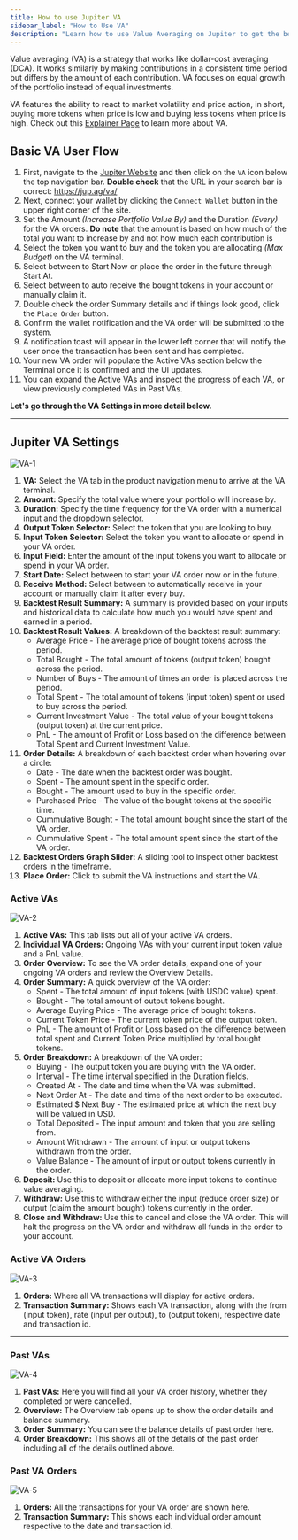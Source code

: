 ```yaml
---
title: How to use Jupiter VA
sidebar_label: "How to Use VA"
description: "Learn how to use Value Averaging on Jupiter to get the best price on your trades."
---
```


<head>
    <title>How to use Value Averaging (VA) on Jupiter</title>
    <meta name="twitter:card" content="summary" />
</head>

Value averaging (VA) is a strategy that works like dollar-cost averaging (DCA). It works similarly by making contributions in a consistent time period but differs by the amount of each contribution. VA focuses on equal growth of the portfolio instead of equal investments.

VA features the ability to react to market volatility and price action, in short, buying more tokens when price is low and buying less tokens when price is high. Check out this [Explainer Page](3-explainer.md) to learn more about VA.

## Basic VA User Flow

1. First, navigate to the [Jupiter Website](https://jup.ag/) and then click on the `VA` icon below the top navigation bar. **Double check** that the URL in your search bar is correct: https://jup.ag/va/
2. Next, connect your wallet by clicking the `Connect Wallet` button in the upper right corner of the site.
3. Set the Amount _(Increase Portfolio Value By)_ and the Duration _(Every)_ for the VA orders.
   **Do note** that the amount is based on how much of the total you want to increase by and not how much each contribution is
4. Select the token you want to buy and the token you are allocating _(Max Budget)_ on the VA terminal.
5. Select between to Start Now or place the order in the future through Start At.
6. Select between to auto receive the bought tokens in your account or manually claim it.
7. Double check the order Summary details and if things look good, click the `Place Order` button.
8. Confirm the wallet notification and the VA order will be submitted to the system.
9. A notification toast will appear in the lower left corner that will notify the user once the transaction has been sent and has completed.
10. Your new VA order will populate the Active VAs section below the Terminal once it is confirmed and the UI updates.
11. You can expand the Active VAs and inspect the progress of each VA, or view previously completed VAs in Past VAs.

**Let's go through the VA Settings in more detail below.**

---

## Jupiter VA Settings

![VA-1](../img/va/va-1.png)

1. **VA:** Select the VA tab in the product navigation menu to arrive at the VA terminal.
2. **Amount:** Specify the total value where your portfolio will increase by.
3. **Duration:** Specify the time frequency for the VA order with a numerical input and the dropdown selector.
4. **Output Token Selector:** Select the token that you are looking to buy.
5. **Input Token Selector:** Select the token you want to allocate or spend in your VA order.
6. **Input Field:** Enter the amount of the input tokens you want to allocate or spend in your VA order.
7. **Start Date:** Select between to start your VA order now or in the future.
8. **Receive Method:** Select between to automatically receive in your account or manually claim it after every buy.
9. **Backtest Result Summary:** A summary is provided based on your inputs and historical data to calculate how much you would have spent and earned in a period.
10. **Backtest Result Values:** A breakdown of the backtest result summary:
    - Average Price - The average price of bought tokens across the period.
    - Total Bought - The total amount of tokens (output token) bought across the period.
    - Number of Buys - The amount of times an order is placed across the period.
    - Total Spent - The total amount of tokens (input token) spent or used to buy across the period.
    - Current Investment Value - The total value of your bought tokens (output token) at the current price.
    - PnL - The amount of Profit or Loss based on the difference between Total Spent and Current Investment Value.
11. **Order Details:** A breakdown of each backtest order when hovering over a circle:
    - Date - The date when the backtest order was bought.
    - Spent - The amount spent in the specific order.
    - Bought - The amount used to buy in the specific order.
    - Purchased Price - The value of the bought tokens at the specific time.
    - Cummulative Bought - The total amount bought since the start of the VA order.
    - Cummulative Spent - The total amount spent since the start of the VA order.
12. **Backtest Orders Graph Slider:** A sliding tool to inspect other backtest orders in the timeframe.
13. **Place Order:** Click to submit the VA instructions and start the VA.

### Active VAs

![VA-2](../img/va/va-2.png)

1. **Active VAs:** This tab lists out all of your active VA orders.
2. **Individual VA Orders:** Ongoing VAs with your current input token value and a PnL value.
3. **Order Overview:** To see the VA order details, expand one of your ongoing VA orders and review the Overview Details.
4. **Order Summary:** A quick overview of the VA order:
   - Spent - The total amount of input tokens (with USDC value) spent.
   - Bought - The total amount of output tokens bought.
   - Average Buying Price - The average price of bought tokens.
   - Current Token Price - The current token price of the output token.
   - PnL - The amount of Profit or Loss based on the difference between total spent and Current Token Price multiplied by total bought tokens.
5. **Order Breakdown:** A breakdown of the VA order:
   - Buying - The output token you are buying with the VA order.
   - Interval - The time interval specified in the Duration fields.
   - Created At - The date and time when the VA was submitted.
   - Next Order At - The date and time of the next order to be executed.
   - Estimated $ Next Buy - The estimated price at which the next buy will be valued in USD.
   - Total Deposited - The input amount and token that you are selling from.
   - Amount Withdrawn - The amount of input or output tokens withdrawn from the order.
   - Value Balance - The amount of input or output tokens currently in the order.
6. **Deposit:** Use this to deposit or allocate more input tokens to continue value averaging.
7. **Withdraw:** Use this to withdraw either the input (reduce order size) or output (claim the amount bought) tokens currently in the order.
8. **Close and Withdraw:** Use this to cancel and close the VA order. This will halt the progress on the VA order and withdraw all funds in the order to your account.

### Active VA Orders

![VA-3](../img/va/va-3.png)

1. **Orders:** Where all VA transactions will display for active orders.
2. **Transaction Summary:** Shows each VA transaction, along with the from (input token), rate (input per output), to (output token), respective date and transaction id.

---

### Past VAs

![VA-4](../img/va/va-4.png)

1. **Past VAs:** Here you will find all your VA order history, whether they completed or were cancelled.
2. **Overview:** The Overview tab opens up to show the order details and balance summary.
3. **Order Summary:** You can see the balance details of past order here.
4. **Order Breakdown:** This shows all of the details of the past order including all of the details outlined above.

### Past VA Orders

![VA-5](../img/va/va-5.png)

1. **Orders:** All the transactions for your VA order are shown here.
2. **Transaction Summary:** This shows each individual order amount respective to the date and transaction id.
